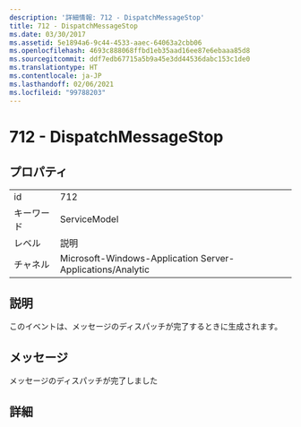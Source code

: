 ```yaml
---
description: '詳細情報: 712 - DispatchMessageStop'
title: 712 - DispatchMessageStop
ms.date: 03/30/2017
ms.assetid: 5e1894a6-9c44-4533-aaec-64063a2cbb06
ms.openlocfilehash: 4693c888068ffbd1eb35aad16ee87e6ebaaa85d8
ms.sourcegitcommit: ddf7edb67715a5b9a45e3dd44536dabc153c1de0
ms.translationtype: HT
ms.contentlocale: ja-JP
ms.lasthandoff: 02/06/2021
ms.locfileid: "99788203"
---
```

# <a name="712---dispatchmessagestop"></a>712 - DispatchMessageStop

## <a name="properties"></a>プロパティ  
  
|||  
|-|-|  
|id|712|  
|キーワード|ServiceModel|  
|レベル|説明|  
|チャネル|Microsoft-Windows-Application Server-Applications/Analytic|  
  
## <a name="description"></a>説明  

 このイベントは、メッセージのディスパッチが完了するときに生成されます。  
  
## <a name="message"></a>メッセージ  

 メッセージのディスパッチが完了しました  
  
## <a name="details"></a>詳細
